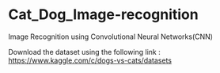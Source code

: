 # Cat_Dog_Image-recognition
Image Recognition using Convolutional Neural Networks(CNN)


Download the dataset using the following link : https://www.kaggle.com/c/dogs-vs-cats/datasets
